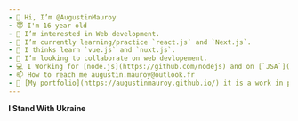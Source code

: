 ```yaml
---
- 👋 Hi, I’m @AugustinMauroy
- 😇 I'm 16 year old
- 👀 I’m interested in Web development.
- 🌱 I’m currently learning/practice `react.js` and `Next.js`.
- 🤔 I thinks learn `vue.js` and `nuxt.js`.
- 💞️ I’m looking to collaborate on web devlopement.
- 💻 I Working for [node.js](https://github.com/nodejs) and on [`JSA`](https://github.com/augustinmauroy/jsa)
- 📫 How to reach me augustin.mauroy@outlook.fr
- 📕 [My portfolio](https://augustinmauroy.github.io/) it is a work in progress. You will find some information about me and my projects.
---
```

**I Stand With Ukraine**
